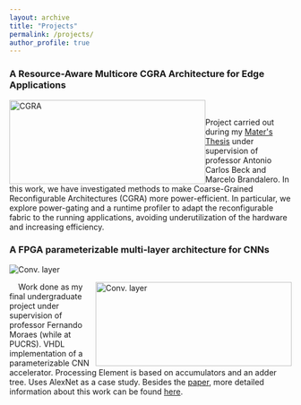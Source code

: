 ```yaml
---
layout: archive
title: "Projects"
permalink: /projects/
author_profile: true
---
```


### A Resource-Aware Multicore CGRA Architecture for Edge Applications

<img src=https://gkorol.github.io/images/mestrado.png alt="CGRA" style="float: left; height: 150px; width:350px;"> &nbsp;&nbsp;&nbsp;

Project carried out during my [Mater's Thesis](https://www.lume.ufrgs.br/handle/10183/213181) under supervision of professor Antonio Carlos Beck and Marcelo Brandalero. In this work, we have investigated methods to make Coarse-Grained Reconfigurable Architectures (CGRA) more power-efficient. In particular, we explore power-gating and a runtime profiler to adapt the reconfigurable fabric to the running applications, avoiding underutilization of the hardware and increasing efficiency.


### A FPGA parameterizable multi-layer architecture for CNNs

![Conv. layer](https://gkorol.github.io/images/tcc.png)

<img src=https://gkorol.github.io/images/tcc.png alt="Conv. layer" style="float: right; height: 150px; width:350px;"> &nbsp;&nbsp;&nbsp; Work done as my final undergraduate project under supervision of professor Fernando Moraes (while at PUCRS). VHDL implementation of a parameterizable CNN accelerator. Processing Element is based on accumulators and an adder tree. Uses AlexNet as a case study. Besides the [paper](https://ieeexplore.ieee.org/abstract/document/8862024), more detailed information about this work can be found [here](https://www.inf.pucrs.br/moraes/docs/tcc/tcc_korol.pdf).



